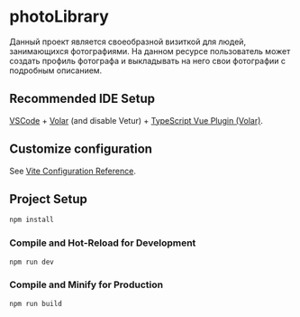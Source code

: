 # photoLibrary

Данный проект является своеобразной визиткой для людей, занимающихся фотографиями. На данном ресурсе пользователь может создать профиль фотографа и выкладывать на него свои фотографии с подробным описанием.

## Recommended IDE Setup

[VSCode](https://code.visualstudio.com/) + [Volar](https://marketplace.visualstudio.com/items?itemName=Vue.volar) (and disable Vetur) + [TypeScript Vue Plugin (Volar)](https://marketplace.visualstudio.com/items?itemName=Vue.vscode-typescript-vue-plugin).

## Customize configuration

See [Vite Configuration Reference](https://vitejs.dev/config/).

## Project Setup

```sh
npm install
```

### Compile and Hot-Reload for Development

```sh
npm run dev
```

### Compile and Minify for Production

```sh
npm run build
```
